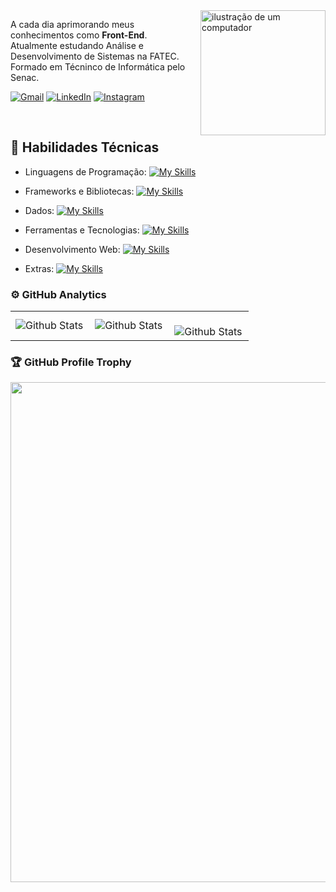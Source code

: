<img src="https://raw.githubusercontent.com/MicaelliMedeiros/micaellimedeiros/master/image/computer-illustration.png" alt="ilustração de um computador" min-width="100px" max-width="200px" width="200px" align="right">

<p align="left"> 
  A cada dia aprimorando meus conhecimentos como <strong>Front-End</strong>.<br>
  Atualmente estudando Análise e Desenvolvimento de Sistemas na FATEC.<br>
  Formado em Técninco de Informática pelo Senac.<br>
  <p align="left">
  <a href="#" title="Gmail">
  <img src="https://img.shields.io/badge/-Gmail-FF0000?style=flat-square&labelColor=FF0000&logo=gmail&logoColor=white&link=https://mail.google.com/mail/ravielsousalopes@gmail.com/" alt="Gmail"/></a>
  <a href="#" title="LinkedIn">
  <img src="https://img.shields.io/badge/-Linkedin-0e76a8?style=flat-square&logo=Linkedin&logoColor=white&link=https://www.linkedin.com/in/raviel-sousa-computertech/" alt="LinkedIn"/></a>
  <a href="#" title="Instagram">
  <img src="https://img.shields.io/badge/-Instagram-DF0174?style=flat-square&labelColor=DF0174&logo=instagram&logoColor=white&linkhttps://www.instagram.com/raviel.sousa/" alt="Instagram"/></a>
</p>
<br>

## 🚀 Habilidades Técnicas

<p align-content="flex-start">
  
  - Linguagens de Programação: 
      [![My Skills](https://skillicons.dev/icons?i=python,javascript)](https://skillicons.dev)
    
  - Frameworks e Bibliotecas: 
      [![My Skills](https://skillicons.dev/icons?i=bootstrap)](https://skillicons.dev)
    
  - Dados: 
      [![My Skills](https://skillicons.dev/icons?i=mysql)](https://skillicons.dev)
    
  - Ferramentas e Tecnologias: 
      [![My Skills](https://skillicons.dev/icons?i=github,vscode,pycharm)](https://skillicons.dev)
    
  - Desenvolvimento Web:
      [![My Skills](https://skillicons.dev/icons?i=html,css)](https://skillicons.dev)
  
  - Extras:
      [![My Skills](https://skillicons.dev/icons?i=illustrator,photoshop)](https://skillicons.dev)
</p>

### ⚙️ GitHub Analytics

<table>
  <tr>
    <td>
      <img
        align="left"
        src="https://github-readme-stats.vercel.app/api?username=raviel-sousa&theme=algolia&hide_border=false&include_all_commits=true"
        alt="Github Stats"
      />
    </td>
    <td>
      <img
        align="left"
        src="https://github-readme-stats.vercel.app/api/top-langs/?username=raviel-sousa&theme=dark&hide_border=false&include_all_commits=true&count_private=true&layout=compact"
        alt="Github Stats"
      />
    </td>
    <td>
      <br />
      <img
        align="left"
        src="https://github-readme-streak-stats.herokuapp.com/?user=raviel-sousa&theme=dark&hide_border=false"
        alt="Github Stats"
      />
    </td>
  </tr>
</table>

### 🏆 GitHub Profile Trophy

<p align="center">
  <a
    href="https://github.com/ryo-ma/github-profile-trophy"
    title="repositório de troféus"
  >
    <img
      width="800"
      src="https://github-profile-trophy.vercel.app/?username=raviel-sousa&column=8&theme=darkhub&no-frame=true&no-bg=true"
    />
  </a>
</p>
